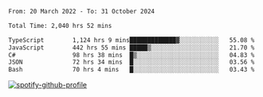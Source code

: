 <!--START_SECTION:waka-->

```txt
From: 20 March 2022 - To: 31 October 2024

Total Time: 2,040 hrs 52 mins

TypeScript        1,124 hrs 9 mins█████████████▓░░░░░░░░░░░   55.08 %
JavaScript        442 hrs 55 mins █████▒░░░░░░░░░░░░░░░░░░░   21.70 %
C#                98 hrs 38 mins  █▒░░░░░░░░░░░░░░░░░░░░░░░   04.83 %
JSON              72 hrs 34 mins  █░░░░░░░░░░░░░░░░░░░░░░░░   03.56 %
Bash              70 hrs 4 mins   █░░░░░░░░░░░░░░░░░░░░░░░░   03.43 %
```

<!--END_SECTION:waka-->
[![spotify-github-profile](https://spotify-github-profile.vercel.app/api/view?uid=c00zprrvy9xiloa9qnco3hmng&cover_image=true&theme=novatorem&show_offline=false&background_color=121212&bar_color=53b14f&bar_color_cover=false)](https://spotify-github-profile.vercel.app/api/view?uid=c00zprrvy9xiloa9qnco3hmng&redirect=true)



